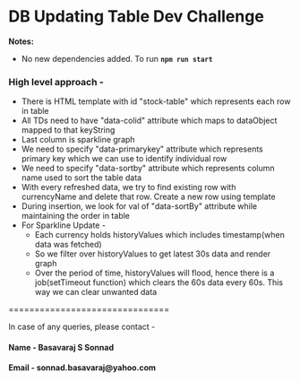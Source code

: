 DB Updating Table Dev Challenge
===============================
        
<b>Notes:</b>
<ul>
    <li>No new dependencies added. To run <b><code>npm run start</code></b></li> 
</ul>
<h3>High level approach -</h3>
<ul>
    <li>There is HTML template with id "stock-table" which represents each row in table</li>
    <li>All TDs need to have "data-colid" attribute which maps to dataObject mapped to that keyString</li>
    <li>Last column is sparkline graph</li>
    <li>We need to specify "data-primarykey" attribute which represents primary key which we can use to identify individual row</li>
    <li>We need to specify "data-sortby" attribute which represents column name used to sort the table data</li>
    <li>With every refreshed data, we try to find existing row with currencyName and delete that row. Create a new row using template</li>
    <li>During insertion, we look for val of "data-sortBy" attribute while maintaining the order in table</li>
    <li>
        For Sparkline Update - 
        <ul>
        <li>Each currency holds historyValues which includes timestamp(when data was fetched)</li>
        <li>So we filter over historyValues to get latest 30s data and render graph</li>
        <li>Over the period of time, historyValues will flood, hence there is a job(setTimeout function) which clears the 60s data every 60s. This way we can clear unwanted data</li>
        </ul>
    </li>
</ul>

===============================
<p>In case of any queries, please contact - </p>
<p>
    <h4>Name - Basavaraj S Sonnad</h4>
    <h4>Email - sonnad.basavaraj@yahoo.com</h4>
</p>
       
